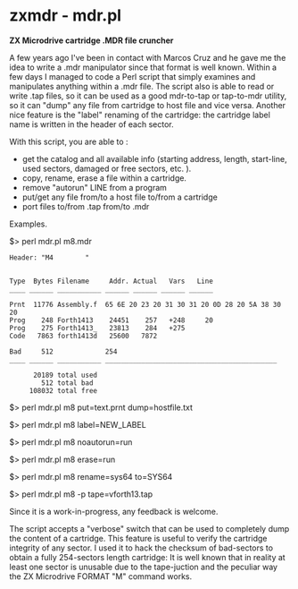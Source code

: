 # zxmdr - mdr.pl
__ZX Microdrive cartridge .MDR file cruncher__

A few years ago I've been in contact with Marcos Cruz and he gave me the idea to write a .mdr manipulator since that format is well known.
Within a few days I managed to code a Perl script that simply examines and manipulates anything within a .mdr file.
The script also is able to read or write .tap files, so it can be used as a good mdr-to-tap or tap-to-mdr utility, so it can "dump" any file from cartridge to host file and vice versa.
Another nice feature is the "label" renaming of the cartridge: the cartridge label name is written in the header of each sector.

With this script, you are able to :

- get the catalog and all available info (starting address, length, start-line, used sectors, damaged or free sectors, etc. ).
- copy, rename, erase a file within a cartridge.
- remove "autorun" LINE from a program
- put/get any file from/to a host file to/from a cartridge 
- port files to/from  .tap  from/to  .mdr

Examples.

$> perl mdr.pl  m8.mdr

    Header: "M4        "
    
    
    Type  Bytes Filename     Addr. Actual   Vars   Line
    ____ ______ ___________ ______ ______ ______ ______
    
    Prnt  11776 Assembly.f  65 6E 20 23 20 31 30 31 20 0D 28 20 5A 38 30 20
    Prog    248 Forth1413    24451    257   +248     20
    Prog    275 Forth1413_   23813    284   +275
    Code   7863 forth1413d   25600   7872
    
    Bad     512             254
    ____ ______ ___________ ___________________________________________
    
          20189 total used
            512 total bad
         108032 total free

$> perl mdr.pl m8  put=text.prnt  dump=hostfile.txt 

$> perl mdr.pl m8  label=NEW_LABEL

$> perl mdr.pl m8  noautorun=run

$> perl mdr.pl m8  erase=run

$> perl mdr.pl m8  rename=sys64 to=SYS64

$> perl mdr.pl m8  -p tape=vforth13.tap



Since it is a work-in-progress, any feedback is welcome.

The script accepts a "verbose" switch that can be used to completely dump the content of a cartridge. This feature is useful to verify the cartridge integrity of any sector. I used it to hack the checksum of bad-sectors to obtain a fully 254-sectors length cartridge: It is well known that in reality at least one sector is unusable due to the tape-juction and the peculiar way the ZX Microdrive FORMAT "M" command works. 


